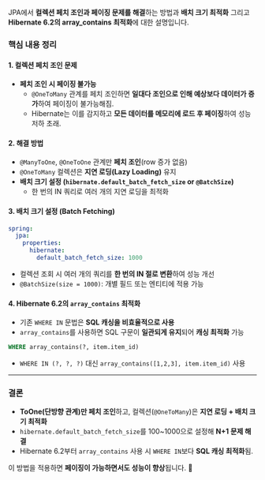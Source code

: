 JPA에서 **컬렉션 페치 조인과 페이징 문제를 해결**하는 방법과 **배치 크기 최적화** 그리고 **Hibernate 6.2의 array_contains 최적화**에 대한 설명입니다.

### 핵심 내용 정리

#### 1. **컬렉션 페치 조인 문제**
- **페치 조인 시 페이징 불가능**
    - `@OneToMany` 관계를 페치 조인하면 **일대다 조인으로 인해 예상보다 데이터가 증가**하여 페이징이 불가능해짐.
    - Hibernate는 이를 감지하고 **모든 데이터를 메모리에 로드 후 페이징**하여 성능 저하 초래.

#### 2. **해결 방법**
- `@ManyToOne`, `@OneToOne` 관계만 **페치 조인**(row 증가 없음)
- `@OneToMany` 컬렉션은 **지연 로딩(Lazy Loading)** 유지
- **배치 크기 설정 (`hibernate.default_batch_fetch_size` or `@BatchSize`)**
    - 한 번의 IN 쿼리로 여러 개의 지연 로딩을 최적화

#### 3. **배치 크기 설정 (Batch Fetching)**
```yaml
spring:
  jpa:
    properties:
      hibernate:
        default_batch_fetch_size: 1000
```
- 컬렉션 조회 시 여러 개의 쿼리를 **한 번의 IN 절로 변환**하여 성능 개선
- `@BatchSize(size = 1000)`: 개별 필드 또는 엔티티에 적용 가능

#### 4. **Hibernate 6.2의 `array_contains` 최적화**
- 기존 `WHERE IN` 문법은 **SQL 캐싱을 비효율적으로 사용**
- `array_contains`를 사용하면 SQL 구문이 **일관되게 유지**되어 **캐싱 최적화** 가능
```sql
WHERE array_contains(?, item.item_id)
```
- `WHERE IN (?, ?, ?)` 대신 `array_contains([1,2,3], item.item_id)` 사용

---

### **결론**
- **ToOne(단방향 관계)만 페치 조인**하고, 컬렉션(`@OneToMany`)은 **지연 로딩 + 배치 크기 최적화**
- `hibernate.default_batch_fetch_size`를 100~1000으로 설정해 **N+1 문제 해결**
- Hibernate 6.2부터 `array_contains` 사용 시 `WHERE IN`보다 **SQL 캐싱 최적화**됨.

이 방법을 적용하면 **페이징이 가능하면서도 성능이 향상**됩니다. 🚀